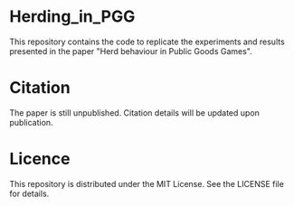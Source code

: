 # Herding_in_PGG
This repository contains the code to replicate the experiments and results presented in the paper "Herd behaviour in Public Goods Games". 


# Citation
The paper is still unpublished. Citation details will be updated upon publication.

# Licence
This repository is distributed under the MIT License. See the LICENSE file for details.
